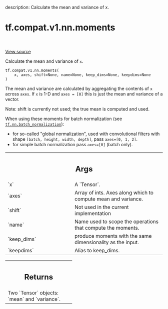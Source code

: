 description: Calculate the mean and variance of x.

<div itemscope itemtype="http://developers.google.com/ReferenceObject">
<meta itemprop="name" content="tf.compat.v1.nn.moments" />
<meta itemprop="path" content="Stable" />
</div>

# tf.compat.v1.nn.moments

<!-- Insert buttons and diff -->

<table class="tfo-notebook-buttons tfo-api nocontent" align="left">

</table>

<a target="_blank" class="external" href="/code/stable/tensorflow/python/ops/nn_impl.py">View source</a>



Calculate the mean and variance of `x`.

<pre class="devsite-click-to-copy prettyprint lang-py tfo-signature-link">
<code>tf.compat.v1.nn.moments(
    x, axes, shift=None, name=None, keep_dims=None, keepdims=None
)
</code></pre>



<!-- Placeholder for "Used in" -->

The mean and variance are calculated by aggregating the contents of `x`
across `axes`.  If `x` is 1-D and `axes = [0]` this is just the mean
and variance of a vector.

Note: shift is currently not used; the true mean is computed and used.

When using these moments for batch normalization (see
<a href="../../../../tf/nn/batch_normalization.md"><code>tf.nn.batch_normalization</code></a>):

 * for so-called "global normalization", used with convolutional filters with
   shape `[batch, height, width, depth]`, pass `axes=[0, 1, 2]`.
 * for simple batch normalization pass `axes=[0]` (batch only).

<!-- Tabular view -->
 <table class="responsive fixed orange">
<colgroup><col width="214px"><col></colgroup>
<tr><th colspan="2"><h2 class="add-link">Args</h2></th></tr>

<tr>
<td>
`x`
</td>
<td>
A `Tensor`.
</td>
</tr><tr>
<td>
`axes`
</td>
<td>
Array of ints.  Axes along which to compute mean and
variance.
</td>
</tr><tr>
<td>
`shift`
</td>
<td>
Not used in the current implementation
</td>
</tr><tr>
<td>
`name`
</td>
<td>
Name used to scope the operations that compute the moments.
</td>
</tr><tr>
<td>
`keep_dims`
</td>
<td>
produce moments with the same dimensionality as the input.
</td>
</tr><tr>
<td>
`keepdims`
</td>
<td>
Alias to keep_dims.
</td>
</tr>
</table>



<!-- Tabular view -->
 <table class="responsive fixed orange">
<colgroup><col width="214px"><col></colgroup>
<tr><th colspan="2"><h2 class="add-link">Returns</h2></th></tr>
<tr class="alt">
<td colspan="2">
Two `Tensor` objects: `mean` and `variance`.
</td>
</tr>

</table>

